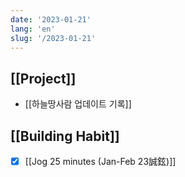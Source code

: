 ```yaml
---
date: '2023-01-21'
lang: 'en'
slug: '/2023-01-21'
---
```


## [[Project]]

- [[하늘땅사람 업데이트 기록]]

## [[Building Habit]]

- [x] [[Jog 25 minutes (Jan-Feb 23誠鉉)]]
